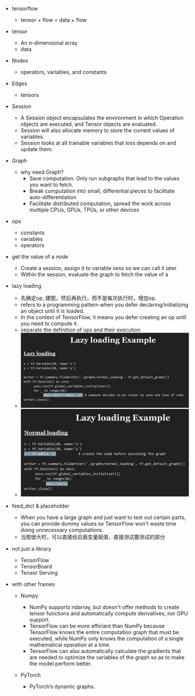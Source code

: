 - tensorflow
    - tensor + flow = data + flow

- tensor
    - An n-dimensional array
    - data
    
- Nodes
    - operators, variables, and constants

- Edges
    - tensors

- Session
    - A Session object encapsulates the environment in which Operation objects are executed, and Tensor objects are evaluated.
    - Session will also allocate memory to store the current values of variables.
    - Session looks at all trainable variables that loss depends on and update them.
    
- Graph
    - why need Graph?
        - Save computation. Only run subgraphs that lead to the values you want to fetch.
        - Break computation into small, differential pieces to facilitate auto-differentiation
        - Facilitate distributed computation, spread the work across multiple CPUs, GPUs, TPUs, or other devices

- ops
    - constants
    - variables
    - operators

- get the value of a node
    - Create a session, assign it to variable sess so we can call it later
    - Within the session, evaluate the graph to fetch the value of a
    
    
- lazy loading
    - 先确定op, 建图，然后再执行，而不是每次执行时，增加op.
    - refers to a programming pattern when you defer declaring/initializing an object until it is loaded.
    - In the context of TensorFlow, it means you defer creating an op until you need to compute it.
    - separate the definition of ops and their execution
    - ![](../../../images/tf/laza_load.jpg)
    - ![](../../../images/tf/norm_load.jpg)
    
- feed_dict & placeholder 
    - When you have a large graph and just want to test out certain parts, you can provide dummy values so TensorFlow won't waste time doing unnecessary computations.
    - 当图很大时，可以直接给后面变量赋值，直接测试要测试的部分
    

 
- not just a library
    - TensorFlow
    - TensorBoard
    - Tensor Serving


- with other frames
    - Numpy
        - NumPy supports ndarray, but doesn't offer methods to create tensor functions and automatically compute derivatives, nor GPU support.
        - TensorFlow can be more efficient than NumPy because TensorFlow knows the entire computation graph that must be executed, while NumPy only knows the computation of a single mathematical operation at a time.
        - TensorFlow can also automatically calculate the gradients that are needed to optimize the variables of the graph so as to make the model perform better. 
        
    - PyTorch
        - PyTorch’s dynamic graphs.
        